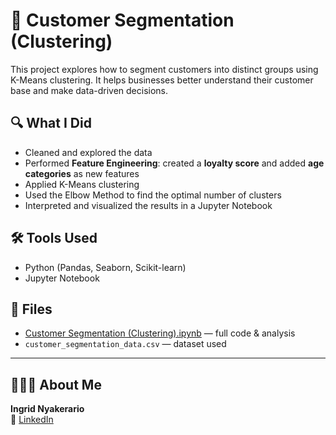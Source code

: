 # 🧠 Customer Segmentation (Clustering)

This project explores how to segment customers into distinct groups using K-Means clustering. It helps businesses better understand their customer base and make data-driven decisions.

## 🔍 What I Did
- Cleaned and explored the data
- Performed **Feature Engineering**: created a **loyalty score** and added **age categories** as new features
- Applied K-Means clustering
- Used the Elbow Method to find the optimal number of clusters
- Interpreted and visualized the results in a Jupyter Notebook

## 🛠️ Tools Used
- Python (Pandas, Seaborn, Scikit-learn)
- Jupyter Notebook

## 📁 Files
- [Customer Segmentation (Clustering).ipynb](https://github.com/IngridNya/-customer-segmentation/blob/main/Customer%20Segmentation%20%28Clustering%29.ipynb) — full code & analysis
- `customer_segmentation_data.csv` — dataset used

---

## 👩🏾‍💻 About Me
**Ingrid Nyakerario**  
📎 [LinkedIn](https://www.linkedin.com/in/ingrid-ong-uti-43a93361/)
